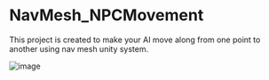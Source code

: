# NavMesh_NPCMovement

This project is created to make your AI move along from one point to another using nav mesh unity system.

![image](https://user-images.githubusercontent.com/100673383/197774313-c15a0d46-99d1-4395-9815-aa0866c890ff.png)
